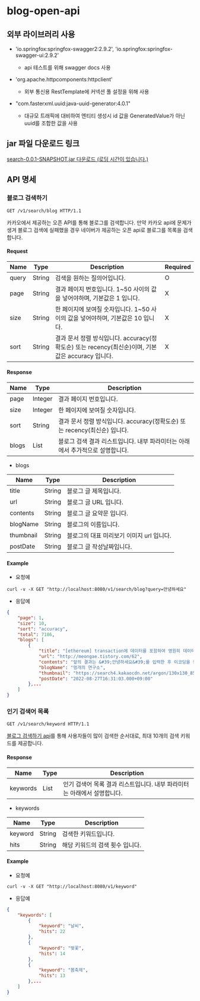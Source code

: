 # blog-open-api

## 외부 라이브러리 사용

- 'io.springfox:springfox-swagger2:2.9.2', 'io.springfox:springfox-swagger-ui:2.9.2'
  - api 테스트를 위해 swagger docs 사용

- 'org.apache.httpcomponents:httpclient'
  - 외부 통신용 RestTemplate에 커넥션 풀 설정을 위해 사용
  
- "com.fasterxml.uuid:java-uuid-generator:4.0.1"
  - 대규모 트래픽에 대비하여 엔티티 생성시 id 값을 GeneratedValue가 아닌 uuid를 조합한 값을 사용 
  
## jar 파일 다운로드 링크

[search-0.0.1-SNAPSHOT.jar 다운로드 (로딩 시간이 있습니다.)](https://drive.google.com/file/d/1WJqri4Ut2dW8A9KEwf40aN2HCwPH6Od9/view?usp=sharing)
  
## API 명세

### 블로그 검색하기

```
GET /v1/search/blog HTTP/1.1
```

카카오에서 제공하는 오픈 API를 통해 블로그를 검색합니다. 만약 카카오 api에 문제가 생겨 블로그 검색에 실패했을 경우 네이버가 제공하는 오픈 api로 블로그를 목록을 검색합니다.

#### Request

|Name|Type|Description|Required|
|---|---|---|---|
|query|String|검색을 원하는 질의어입니다.|O|
|page|String|결과 페이지 번호입니다. 1~50 사이의 값을 넣어야하며, 기본값은 1 입니다.|X|
|size|String|한 페이지에 보여질 숫자입니다. 1~50 사이의 값을 넣어야하며, 기본값은 10 입니다.|X|
|sort|String|결과 문서 정렬 방식입니다. accuracy(정확도순) 또는 recency(최신순)이며, 기본 값은 accuracy 입니다.|X|

#### Response

|Name|Type|Description|
|---|---|---|
|page|Integer|결과 페이지 번호입니다.|
|size|Integer|한 페이지에 보여질 숫자입니다.|
|sort|String|결과 문서 정렬 방식입니다. accuracy(정확도순) 또는 recency(최신순) 입니다.|
|blogs|List|블로그 검색 결과 리스트입니다. 내부 파라미터는 아래에서 추가적으로 설명합니다.|

- blogs

|Name|Type|Description|
|---|---|---|
|title|String|블로그 글 제목입니다.|
|url|String|블로그 글 URL 입니다.|
|contents|String|블로그 글 요약문 입니다.|
|blogName|String|블로그의 이름입니다.|
|thumbnail|String|블로그의 대표 미리보기 이미지 url 입니다.|
|postDate|String|블로그 글 작성날짜입니다.|

#### Example

- 요청예

```
curl -v -X GET "http://localhost:8080/v1/search/blog?query=안녕하세요"
```

- 응답예

```json
{
    "page": 1,
    "size": 10,
    "sort": "accuracy",
    "total": 7186,
    "blogs": [
        {
            "title": "[ethereum] transaction에 데이터를 포함하여 영원히 데이터 남기기",
            "url": "http://meongae.tistory.com/62",
            "contents": "앞의 결과는 &#39;안녕하세요&#39;를 입력한 후 이코딩을 한 결과입니다. 여기서 %를 지웁니다. · %지우기 전 %<b>EC</b>%<b>95%</b><b>88%</b><b>EB</b>%<b>85%</b><b>95%</b><b>ED</b>%<b>95%</b><b>98%</b><b>EC</b>%<b>84%</b><b>B</b><b>8%</b><b>EC</b>%<b>9A</b>%<b>94</b> · % 지운 후 <b>EC</b>9588<b>EB</b>8595<b>ED</b>9598<b>EC</b>84<b>B</b>8<b>EC</b>9A<b>94</b> %를 지운 결과를 복사한 후 앞의 고급: 데이터 추가를 눌었을 때 생긴 입력란에 넣어줍니다. · transaction 발생...",
            "blogName": "멍개의 연구소",
            "thumbnail": "https://search4.kakaocdn.net/argon/130x130_85_c/9iqlMyn5Vva",
            "postDate": "2022-08-27T16:31:03.000+09:00"
        },...
    ]
}
```

### 인기 검색어 목록

```
GET /v1/search/keyword HTTP/1.1
```

[블로그 검색하기 api](#블로그-검색하기)를 통해 사용자들이 많이 검색한 순서대로, 최대 10개의 검색 키워드를 제공합니다.

#### Response

|Name|Type|Description|
|---|---|---|
|keywords|List|인기 검색어 목록 결과 리스트입니다. 내부 파라미터는 아래에서 설명합니다.|

- keywords

|Name|Type|Description|
|---|---|---|
|keyword|String|검색한 키워드입니다.|
|hits|String|해당 키워드의 검색 횟수 입니다.|

#### Example

- 요청예

```
curl -v -X GET "http://localhost:8080/v1/keyword"
```

- 응답예

```json
{
    "keywords": [
        {
            "keyword": "날씨",
            "hits": 22
        },
        {
            "keyword": "벚꽃",
            "hits": 14
        },
        {
            "keyword": "봄축제",
            "hits": 13
        },...
    ]
}
```
